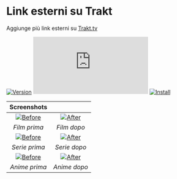 # Link esterni su Trakt

Aggiunge più link esterni su [Trakt.tv][trakt-link]

[![Version][version-badge]][link]
[![Size][size-badge]][link]
[![Install][install-badge]][download-link]

|           Screenshots           |                                |
| :-----------------------------: | :----------------------------: |
| [![Before][screenshot-1]][link] | [![After][screenshot-2]][link] |
|          _Film prima_           |          _Film dopo_           |
| [![Before][screenshot-3]][link] | [![After][screenshot-4]][link] |
|          _Serie prima_          |          _Serie dopo_          |
| [![Before][screenshot-5]][link] | [![After][screenshot-6]][link] |
|          _Anime prima_          |          _Anime dopo_          |

[trakt-link]: https://trakt.tv/
[link]: #link-esterni-su-trakt

[version-badge]: https://flat.badgen.net/runkit/iFelix18/version/Trakt-Userscripts/external-links-on-trakt
[size-badge]: https://flat.badgen.net/badgesize/normal/iFelix18/Trakt-Userscripts/master/userscripts/external-links-on-trakt.user.js
[install-badge]: https://flat.badgen.net/badge/install%20directly%20from/GitHub/blue "Click here!"

[download-link]: https://cdn.jsdelivr.net/gh/iFelix18/Trakt-Userscripts@master/userscripts/external-links-on-trakt.user.js "Click here!"

[screenshot-1]: https://github.com/iFelix18/Userscripts/blob/master/userscripts/docs/screenshots/external-links-on-trakt_movie-before.png?raw=true "Prima"
[screenshot-2]: https://github.com/iFelix18/Userscripts/blob/master/userscripts/docs/screenshots/external-links-on-trakt_movie-after.png?raw=true "Dopo"
[screenshot-3]: https://github.com/iFelix18/Userscripts/blob/master/userscripts/docs/screenshots/external-links-on-trakt_show-before.png?raw=true "Prima"
[screenshot-4]: https://github.com/iFelix18/Userscripts/blob/master/userscripts/docs/screenshots/external-links-on-trakt_show-after.png?raw=true "Dopo"
[screenshot-5]: https://github.com/iFelix18/Userscripts/blob/master/userscripts/docs/screenshots/external-links-on-trakt_anime-before.png?raw=true "Prima"
[screenshot-6]: https://github.com/iFelix18/Userscripts/blob/master/userscripts/docs/screenshots/external-links-on-trakt_anime-after.png?raw=true "Dopo"

